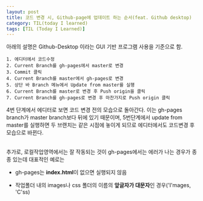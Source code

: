 ```yaml
---
layout: post
title: 코드 변경 시, Github-page에 업데이트 하는 순서(feat. Github desktop)
category: TIL(today I learned)
tags: [TIL (Today I Learned)]
---
```


아래의 설명은 Github-Desktop 이라는 GUI 기반 프로그램 사용을 기준으로 함.
<br>

```
1. 에디터에서 코드수정
2. Current Branch를 gh-pages에서 master로 변경
3. Commit 클릭
4. Current Branch를 master에서 gh-pages로 변경
5. 상단 바 Branch 메뉴에서 Update from master를 실행
6. Current Branch를 master로 변경 후 Push origin을 클릭
7. Current Branch를 gh-pages로 변경 후 마찬가지로 Push origin 클릭
```

4번 단계에서 에디터로 보면 코드 변경 전의 모습으로 돌아간다. 이는 gh-pages branch가 master branch보다 뒤에 있기 때문이며,
5번단계에서 update from master를 실행하면 두 브랜치는 같은 시점에 놓이게 되므로 에디터에서도 코드변경 후 모습으로 바뀐다.

<br>
추가로, 로컬작업영역에서는 잘 작동되는 것이 gh-pages에서는 에러가 나는 경우가 종종 있는데 대표적인 예로는

- gh-pages는 **index.html**이 없으면 실행되지 않음

* 작업폴더 내의 images나 css 폴더의 이름의 **앞글자가 대문자**인 경우('I'mages, 'C'ss)

